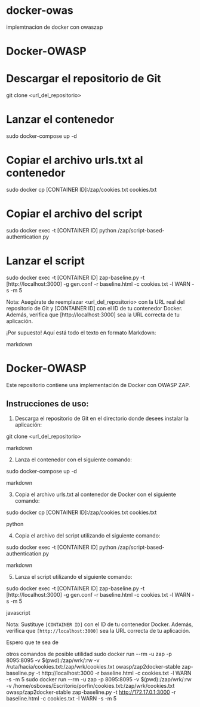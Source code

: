 # docker-owas
implemtnacion de docker con owaszap

# Docker-OWASP

# Descargar el repositorio de Git
git clone <url_del_repositorio>

# Lanzar el contenedor
sudo docker-compose up -d

# Copiar el archivo urls.txt al contenedor
sudo docker cp [CONTAINER ID]:/zap/cookies.txt cookies.txt

# Copiar el archivo del script
sudo docker exec -t [CONTAINER ID] python /zap/script-based-authentication.py

# Lanzar el script
sudo docker exec -t [CONTAINER ID] zap-baseline.py -t [http://localhost:3000] -g gen.conf -r baseline.html -c cookies.txt -l WARN -s -m 5

Nota: Asegúrate de reemplazar <url_del_repositorio> con la URL real del repositorio de Git y [CONTAINER ID] con el ID de tu contenedor Docker. Además, verifica que [http://localhost:3000] sea la URL correcta de tu aplicación.




¡Por supuesto! Aquí está todo el texto en formato Markdown:

markdown

# Docker-OWASP

Este repositorio contiene una implementación de Docker con OWASP ZAP.

## Instrucciones de uso:

1. Descarga el repositorio de Git en el directorio donde desees instalar la aplicación: 

git clone <url_del_repositorio>

markdown


2. Lanza el contenedor con el siguiente comando:

sudo docker-compose up -d

markdown


3. Copia el archivo urls.txt al contenedor de Docker con el siguiente comando:

sudo docker cp [CONTAINER ID]:/zap/cookies.txt cookies.txt

python


4. Copia el archivo del script utilizando el siguiente comando:

sudo docker exec -t [CONTAINER ID] python /zap/script-based-authentication.py

markdown


5. Lanza el script utilizando el siguiente comando:

sudo docker exec -t [CONTAINER ID] zap-baseline.py -t [http://localhost:3000] -g gen.conf -r baseline.html -c cookies.txt -l WARN -s -m 5

javascript


Nota: Sustituye `[CONTAINER ID]` con el ID de tu contenedor Docker. Además, verifica que `[http://localhost:3000]` sea la URL correcta de tu aplicación.

Espero que te sea de

otros comandos de posible utilidad 
sudo docker run --rm -u zap -p 8095:8095 -v $(pwd):/zap/wrk/:rw -v /ruta/hacia/cookies.txt:/zap/wrk/cookies.txt owasp/zap2docker-stable zap-baseline.py -t http://localhost:3000 -r baseline.html -c cookies.txt -l WARN -s -m 5
sudo docker run --rm -u zap -p 8095:8095 -v $(pwd):/zap/wrk/:rw -v /home/osboxes/Escritorio/porfin/cookies.txt:/zap/wrk/cookies.txt owasp/zap2docker-stable zap-baseline.py -t http://172.17.0.1:3000 -r baseline.html -c cookies.txt -l WARN -s -m 5
